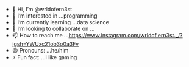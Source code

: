 - 👋 Hi, I’m @wrldofern3st
- 👀 I’m interested in ...programming
- 🌱 I’m currently learning ...data science
- 💞️ I’m looking to collaborate on ...
- 📫 How to reach me ...https://www.instagram.com/wrldof.ern3st._/?igsh=YWUxc21ob3o0a3Fv
- 😄 Pronouns: ...he/him
- ⚡ Fun fact: ...i like gaming

<!---
wrldofern3st/wrldofern3st is a ✨ special ✨ repository because its `README.md` (this file) appears on your GitHub profile.
You can click the Preview link to take a look at your changes.
--->
